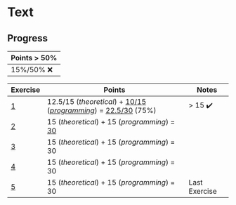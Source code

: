 # Text

## Progress

[//]: # (Progress Course Example 04 begin)

| Points > 50% |
| --- |
| 15%/50% :x: |

| Exercise | Points | Notes |
| --- | --- | --- |
| [1](ex01) | 12.5/15 (*theoretical*) + [10/15](ex01/programming/feedback.pdf) (*[programming](ex01/programming)*) = [22.5/30](ex01/feedback.pdf) (75%) | > 15 :heavy_check_mark: |
| [2](ex02) | 15 (*theoretical*) + 15 (*programming*) = [30](ex02/feedback.pdf) |  |
| [3](ex03) | 15 (*theoretical*) + 15 (*programming*) = 30 |  |
| [4](ex04) | 15 (*theoretical*) + 15 (*programming*) = 30 |  |
| [5](ex05) | 15 (*theoretical*) + 15 (*programming*) = 30 | Last Exercise |

[//]: # (Progress Course Example 04 end)
